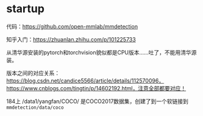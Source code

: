 # startup

代码：https://github.com/open-mmlab/mmdetection

知乎入门：https://zhuanlan.zhihu.com/p/101225733



从清华源安装的pytorch和torchvision貌似都是CPU版本……吐了，不能用清华源装。

版本之间的对应关系：https://blog.csdn.net/candice5566/article/details/112570096，https://www.cnblogs.com/tingtin/p/14602192.html，注意全部都要对应！

184上 /data1/yangfan/COCO/ 是COCO2017数据集，创建了到一个软链接到`mmdetection/data/coco`